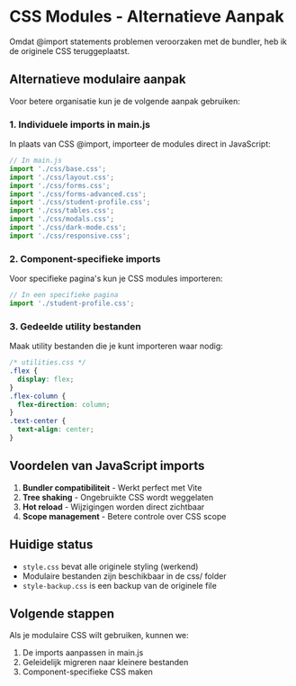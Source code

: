 # CSS Modules - Alternatieve Aanpak

Omdat @import statements problemen veroorzaken met de bundler, heb ik de originele CSS teruggeplaatst.

## Alternatieve modulaire aanpak

Voor betere organisatie kun je de volgende aanpak gebruiken:

### 1. Individuele imports in main.js

In plaats van CSS @import, importeer de modules direct in JavaScript:

```javascript
// In main.js
import './css/base.css';
import './css/layout.css';
import './css/forms.css';
import './css/forms-advanced.css';
import './css/student-profile.css';
import './css/tables.css';
import './css/modals.css';
import './css/dark-mode.css';
import './css/responsive.css';
```

### 2. Component-specifieke imports

Voor specifieke pagina's kun je CSS modules importeren:

```javascript
// In een specifieke pagina
import './student-profile.css';
```

### 3. Gedeelde utility bestanden

Maak utility bestanden die je kunt importeren waar nodig:

```css
/* utilities.css */
.flex {
  display: flex;
}
.flex-column {
  flex-direction: column;
}
.text-center {
  text-align: center;
}
```

## Voordelen van JavaScript imports

1. **Bundler compatibiliteit** - Werkt perfect met Vite
2. **Tree shaking** - Ongebruikte CSS wordt weggelaten
3. **Hot reload** - Wijzigingen worden direct zichtbaar
4. **Scope management** - Betere controle over CSS scope

## Huidige status

- `style.css` bevat alle originele styling (werkend)
- Modulaire bestanden zijn beschikbaar in de css/ folder
- `style-backup.css` is een backup van de originele file

## Volgende stappen

Als je modulaire CSS wilt gebruiken, kunnen we:

1. De imports aanpassen in main.js
2. Geleidelijk migreren naar kleinere bestanden
3. Component-specifieke CSS maken
